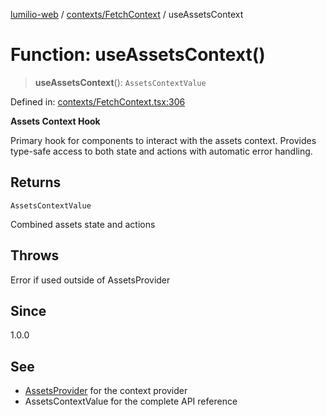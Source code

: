 [lumilio-web](../../../modules.md) / [contexts/FetchContext](../index.md) / useAssetsContext

# Function: useAssetsContext()

> **useAssetsContext**(): `AssetsContextValue`

Defined in: [contexts/FetchContext.tsx:306](https://github.com/EdwinZhanCN/Lumilio-Photos/blob/130ee90cd12122a0d6ac1018d6d9ee450974d021/web/src/contexts/FetchContext.tsx#L306)

**Assets Context Hook**

Primary hook for components to interact with the assets context.
Provides type-safe access to both state and actions with automatic error handling.

## Returns

`AssetsContextValue`

Combined assets state and actions

## Throws

Error if used outside of AssetsProvider

## Since

1.0.0

## See

 - [AssetsProvider](default.md) for the context provider
 - AssetsContextValue for the complete API reference
